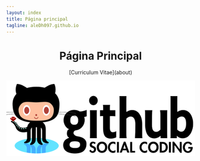 ```yaml
---
layout: index
title: Página principal
tagline: aleDh097.github.io
---
```


<center> <h1>Página Principal</h1></center>

<center>[Curriculum Vitae](about)</hr></center>

![Portada](static/img/foto2.png "Portada")
